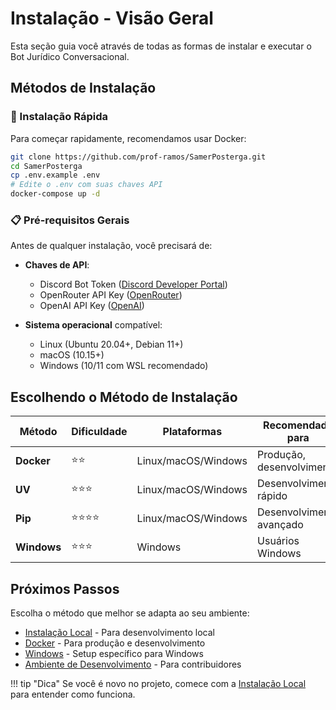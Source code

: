 # Instalação - Visão Geral

Esta seção guia você através de todas as formas de instalar e executar o Bot Jurídico Conversacional.

## Métodos de Instalação

### 🚀 Instalação Rápida
Para começar rapidamente, recomendamos usar Docker:

```bash
git clone https://github.com/prof-ramos/SamerPosterga.git
cd SamerPosterga
cp .env.example .env
# Edite o .env com suas chaves API
docker-compose up -d
```

### 📋 Pré-requisitos Gerais

Antes de qualquer instalação, você precisará de:

- **Chaves de API**:
  - Discord Bot Token ([Discord Developer Portal](https://discord.com/developers/applications))
  - OpenRouter API Key ([OpenRouter](https://openrouter.ai/))
  - OpenAI API Key ([OpenAI](https://platform.openai.com/api-keys))

- **Sistema operacional** compatível:
  - Linux (Ubuntu 20.04+, Debian 11+)
  - macOS (10.15+)
  - Windows (10/11 com WSL recomendado)

## Escolhendo o Método de Instalação

| Método | Dificuldade | Plataformas | Recomendado para |
|--------|-------------|-------------|------------------|
| **Docker** | ⭐⭐ | Linux/macOS/Windows | Produção, desenvolvimento |
| **UV** | ⭐⭐⭐ | Linux/macOS/Windows | Desenvolvimento rápido |
| **Pip** | ⭐⭐⭐⭐ | Linux/macOS/Windows | Desenvolvimento avançado |
| **Windows** | ⭐⭐⭐ | Windows | Usuários Windows |

## Próximos Passos

Escolha o método que melhor se adapta ao seu ambiente:

- [Instalação Local](local.md) - Para desenvolvimento local
- [Docker](docker.md) - Para produção e desenvolvimento
- [Windows](windows.md) - Setup específico para Windows
- [Ambiente de Desenvolvimento](desenvolvimento.md) - Para contribuidores

!!! tip "Dica"
    Se você é novo no projeto, comece com a [Instalação Local](local.md) para entender como funciona.